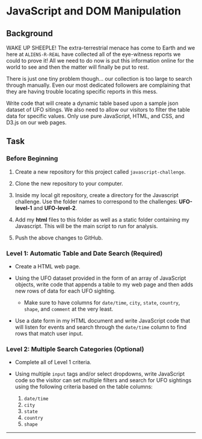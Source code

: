 # JavaScript and DOM Manipulation

## Background

WAKE UP SHEEPLE! The extra-terrestrial menace has come to Earth and we here at `ALIENS-R-REAL` have collected all of the eye-witness reports we could to prove it! All we need to do now is put this information online for the world to see and then the matter will finally be put to rest.

There is just one tiny problem though... our collection is too large to search through manually. Even our most dedicated followers are complaining that they are having trouble locating specific reports in this mess.

Write code that will create a dynamic table based upon a sample json dataset of UFO sitings. We also need to allow our visitors to filter the table data for specific values. Only use pure JavaScript, HTML, and CSS, and D3.js on our web pages.

## Task

### Before Beginning

1. Create a new repository for this project called `javascript-challenge`.

2. Clone the new repository to your computer.

3. Inside my local git repository, create a directory for the Javascript challenge. Use the folder names to correspond to the challenges: **UFO-level-1** and **UFO-level-2**.

4. Add my **html** files to this folder as well as a static folder containing my Javascript. This will be the main script to run for analysis.

5. Push the above changes to GitHub.

### Level 1: Automatic Table and Date Search (Required)

* Create a HTML web page.

* Using the UFO dataset provided in the form of an array of JavaScript objects, write code that appends a table to my web page and then adds new rows of data for each UFO sighting.

  * Make sure to have columns for `date/time`, `city`, `state`, `country`, `shape`, and `comment` at the very least.

* Use a date form in my HTML document and write JavaScript code that will listen for events and search through the `date/time` column to find rows that match user input.

### Level 2: Multiple Search Categories (Optional)

* Complete all of Level 1 criteria.

* Using multiple `input` tags and/or select dropdowns, write JavaScript code so the visitor can set multiple filters and search for UFO sightings using the following criteria based on the table columns:

  1. `date/time`
  2. `city`
  3. `state`
  4. `country`
  5. `shape`

- - -